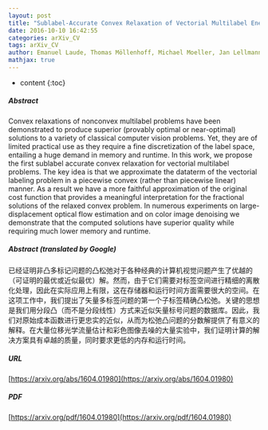 ```yaml
---
layout: post
title: "Sublabel-Accurate Convex Relaxation of Vectorial Multilabel Energies"
date: 2016-10-10 16:42:55
categories: arXiv_CV
tags: arXiv_CV
author: Emanuel Laude, Thomas Möllenhoff, Michael Moeller, Jan Lellmann, Daniel Cremers
mathjax: true
---
```


* content
{:toc}

##### Abstract
Convex relaxations of nonconvex multilabel problems have been demonstrated to produce superior (provably optimal or near-optimal) solutions to a variety of classical computer vision problems. Yet, they are of limited practical use as they require a fine discretization of the label space, entailing a huge demand in memory and runtime. In this work, we propose the first sublabel accurate convex relaxation for vectorial multilabel problems. The key idea is that we approximate the dataterm of the vectorial labeling problem in a piecewise convex (rather than piecewise linear) manner. As a result we have a more faithful approximation of the original cost function that provides a meaningful interpretation for the fractional solutions of the relaxed convex problem. In numerous experiments on large-displacement optical flow estimation and on color image denoising we demonstrate that the computed solutions have superior quality while requiring much lower memory and runtime.

##### Abstract (translated by Google)
已经证明非凸多标记问题的凸松弛对于各种经典的计算机视觉问题产生了优越的（可证明的最优或近似最优）解。然而，由于它们需要对标签空间进行精细的离散化处理，因此在实际应用上有限，这在存储器和运行时间方面需要很大的空间。在这项工作中，我们提出了矢量多标签问题的第一个子标签精确凸松弛。关键的思想是我们用分段凸（而不是分段线性）方式来近似矢量标号问题的数据库。因此，我们对原始成本函数进行更忠实的近似，从而为松弛凸问题的分数解提供了有意义的解释。在大量位移光学流量估计和彩色图像去噪的大量实验中，我们证明计算的解决方案具有卓越的质量，同时要求更低的内存和运行时间。

##### URL
[https://arxiv.org/abs/1604.01980](https://arxiv.org/abs/1604.01980)

##### PDF
[https://arxiv.org/pdf/1604.01980](https://arxiv.org/pdf/1604.01980)

